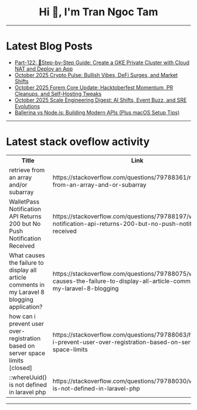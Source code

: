 <h1 align="center">Hi 👋, I'm Tran Ngoc Tam</h1>

---

# Latest Blog Posts 
<!-- BLOG-POST-LIST:START -->
- [Part-122: 🚀Step-by-Step Guide: Create a GKE Private Cluster with Cloud NAT and Deploy an App](https://dev.to/latchudevops/part-122-step-by-step-guide-create-a-gke-private-cluster-with-cloud-nat-and-deploy-an-app-17je)
- [October 2025 Crypto Pulse: Bullish Vibes, DeFi Surges, and Market Shifts](https://dev.to/om_shree_0709/october-2025-crypto-pulse-bullish-vibes-defi-surges-and-market-shifts-48i8)
- [October 2025 Forem Core Update: Hacktoberfest Momentum, PR Cleanups, and Self-Hosting Tweaks](https://dev.to/om_shree_0709/october-2025-forem-core-update-hacktoberfest-momentum-pr-cleanups-and-self-hosting-tweaks-ii2)
- [October 2025 Scale Engineering Digest: AI Shifts, Event Buzz, and SRE Evolutions](https://dev.to/om_shree_0709/october-2025-scale-engineering-digest-ai-shifts-event-buzz-and-sre-evolutions-5cdf)
- [Ballerina vs Node.js: Building Modern APIs &lpar;Plus macOS Setup Tips&rpar;](https://dev.to/morningstarxcdcode/ballerina-vs-nodejs-building-modern-apis-plus-macos-setup-tips-582k)
<!-- BLOG-POST-LIST:END -->

---

# Latest stack oveflow activity
<table>
  <tr><th>Title</th><th>Link</th></tr>
  <!-- STACKOVERFLOW:START --><tr><td>retrieve from an array and/or subarray</td><td>https://stackoverflow.com/questions/79788361/retrieve-from-an-array-and-or-subarray</td></tr><tr><td>WalletPass Notification API Returns 200 but No Push Notification Received</td><td>https://stackoverflow.com/questions/79788197/walletpass-notification-api-returns-200-but-no-push-notification-received</td></tr><tr><td>What causes the failure to display all article comments in my Laravel 8 blogging application?</td><td>https://stackoverflow.com/questions/79788075/what-causes-the-failure-to-display-all-article-comments-in-my-laravel-8-blogging</td></tr><tr><td>how can i prevent user over-registration based on server space limits [closed]</td><td>https://stackoverflow.com/questions/79788063/how-can-i-prevent-user-over-registration-based-on-server-space-limits</td></tr><tr><td>::whereUuid&lpar;&rpar; is not defined in laravel php</td><td>https://stackoverflow.com/questions/79788030/whereuuid-is-not-defined-in-laravel-php</td></tr><!-- STACKOVERFLOW:END -->
</table>

---


